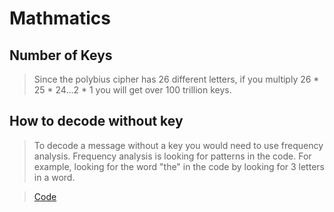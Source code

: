 # Mathmatics
## Number of Keys
> Since the polybius cipher has 26 different letters, if you multiply 26 * 25 * 24...2 * 1 you will get over 100 trillion keys. 
## How to decode without key
> To decode a message without a key you would need to use frequency analysis. Frequency analysis is looking for patterns in the code. For example, looking for the word "the" in the code by looking for 3 letters in a word.

>[Code](https://github.com/EPHS-CyberSecurity-2020-Hour1/CipherProject/blob/Polybius_Cipher/Polybius_code.md)
